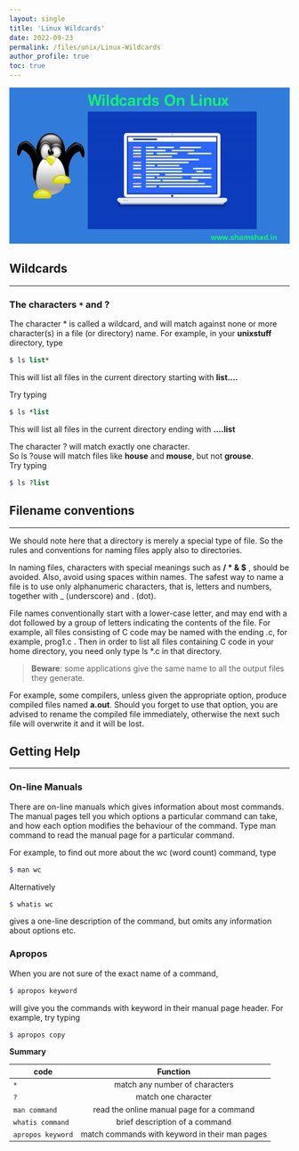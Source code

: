 ```yaml
---
layout: single
title: 'Linux Wildcards'
date: 2022-09-23
permalink: /files/unix/Linux-Wildcards
author_profile: true
toc: true
---
```


![Unix files sytem](/images/unix/Putorius-Feature-Default.webp)

## Wildcards
---
### The characters `*` and ?

The character * is called a wildcard, and will match against none or more character(s) in a file (or directory) name. For example, in your **unixstuff** directory, type

```scss
$ ls list*
```
This will list all files in the current directory starting with **list....**

Try typing
```scss
$ ls *list
```
This will list all files in the current directory ending with **....list**

The character ? will match exactly one character.  
So ls ?ouse will match files like **house** and **mouse**, but not **grouse**.  
Try typing
```scss
$ ls ?list
```
## Filename conventions
------------------------

We should note here that a directory is merely a special type of file. So the rules and conventions for naming files apply also to directories.

In naming files, characters with special meanings such as **/ \* & $** , should be avoided. Also, avoid using spaces within names. The safest way to name a file is to use only alphanumeric characters, that is, letters and numbers, together with _ (underscore) and . (dot).

File names conventionally start with a lower-case letter, and may end with a dot followed by a group of letters indicating the contents of the file. For example, all files consisting of C code may be named with the ending .c, for example, prog1.c . Then in order to list all files containing C code in your home directory, you need only type ls *.c in that directory.

> **Beware**: some applications give the same name to all the output files they generate.  
  
For example, some compilers, unless given the appropriate option, produce compiled files named **a.out**. Should you forget to use that option, you are advised to rename the compiled file immediately, otherwise the next such file will overwrite it and it will be lost.


## Getting Help
---

### On-line Manuals

There are on-line manuals which gives information about most commands. The manual pages tell you which options a particular command can take, and how each option modifies the behaviour of the command. Type man command to read the manual page for a particular command.

For example, to find out more about the wc (word count) command, type
```scss
$ man wc
```
Alternatively
```scss
$ whatis wc
```
gives a one-line description of the command, but omits any information about options etc.

### Apropos

When you are not sure of the exact name of a command,
```scss
$ apropos keyword
```
will give you the commands with keyword in their manual page header. For example, try typing
```scss
$ apropos copy
```

<b>Summary </b>

| code           | Function                            |
| -------------  | :------------------------------:    |
| `*` | match any number of characters |
| `?` | match one character |
| `man command` | read the online manual page for a command |
| `whatis command` | brief description of a command |
| `apropos keyword` | match commands with keyword in their man pages |
